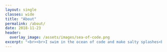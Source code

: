 ```yaml
---
layout: single
classes: wide
title: "About"
permalink: /about/
date: 2018-11-23
header:
  overlay_image: /assets/images/sea-of-code.png
excerpt: "<br><br>I swim in the ocean of code and make salty splashes<br><br><br><br>"
---
```


